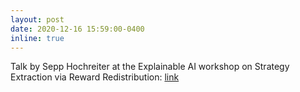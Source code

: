 ```yaml
---
layout: post
date: 2020-12-16 15:59:00-0400
inline: true
---
```


Talk by Sepp Hochreiter at the Explainable AI workshop on Strategy Extraction via Reward Redistribution: [link](https://slideslive.com/38930769)
